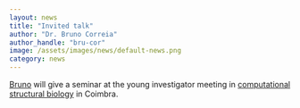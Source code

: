 ```yaml
---
layout: news
title: "Invited talk"
author: "Dr. Bruno Correia"
author_handle: "bru-cor"
image: /assets/images/news/default-news.png
category: news
---
```

[Bruno][1] will give a seminar at the young investigator meeting in [computational structural biology][2] in Coimbra.

[1]: /team/bruno-correia
[2]: http://ejibce.github.io/
